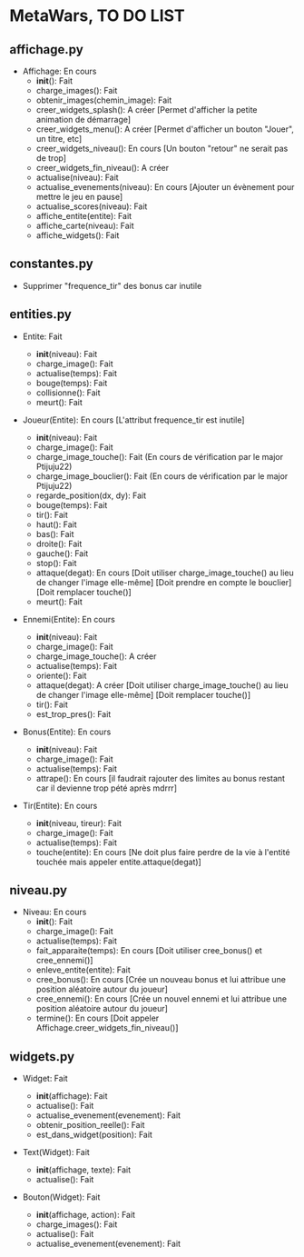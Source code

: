 # MetaWars, TO DO LIST

## affichage.py
- Affichage: En cours
	* __init__(): Fait
	* charge_images(): Fait
	* obtenir_images(chemin_image): Fait
	* creer_widgets_splash(): A créer [Permet d'afficher la petite animation de démarrage]
	* creer_widgets_menu(): A créer [Permet d'afficher un bouton "Jouer", un titre, etc]
	* creer_widgets_niveau(): En cours [Un bouton "retour" ne serait pas de trop]
	* creer_widgets_fin_niveau(): A créer
	* actualise(niveau): Fait
	* actualise_evenements(niveau): En cours [Ajouter un évènement pour mettre le jeu en pause]
	* actualise_scores(niveau): Fait
	* affiche_entite(entite): Fait
	* affiche_carte(niveau): Fait
	* affiche_widgets(): Fait

## constantes.py
- Supprimer "frequence_tir" des bonus car inutile

## entities.py
- Entite: Fait
	* __init__(niveau): Fait
	* charge_image(): Fait
	* actualise(temps): Fait
	* bouge(temps): Fait
	* collisionne(): Fait
	* meurt(): Fait

- Joueur(Entite): En cours [L'attribut frequence_tir est inutile]
	* __init__(niveau): Fait
	* charge_image(): Fait
	* charge_image_touche(): Fait (En cours de vérification par le major Ptijuju22)
	* charge_image_bouclier(): Fait (En cours de vérification par le major Ptijuju22)
	* regarde_position(dx, dy): Fait
	* bouge(temps): Fait
	* tir(): Fait
	* haut(): Fait
	* bas(): Fait
	* droite(): Fait
	* gauche(): Fait
	* stop(): Fait
	* attaque(degat): En cours [Doit utiliser charge_image_touche() au lieu de changer l'image elle-même]
		[Doit prendre en compte le bouclier]
		[Doit remplacer touche()]
	* meurt(): Fait

- Ennemi(Entite): En cours
	* __init__(niveau): Fait
	* charge_image(): Fait
	* charge_image_touche(): A créer
	* actualise(temps): Fait
	* oriente(): Fait
	* attaque(degat): A créer [Doit utiliser charge_image_touche() au lieu de changer l'image elle-même]
		[Doit remplacer touche()]
	* tir(): Fait
	* est_trop_pres(): Fait

- Bonus(Entite): En cours
	* __init__(niveau): Fait
	* charge_image(): Fait
	* actualise(temps): Fait
	* attrape(): En cours [il faudrait rajouter des limites au bonus restant car il devienne trop pété après mdrrr]

- Tir(Entite): En cours
	* __init__(niveau, tireur): Fait
	* charge_image(): Fait
	* actualise(temps): Fait
	* touche(entite): En cours [Ne doit plus faire perdre de la vie à l'entité touchée mais appeler entite.attaque(degat)]

## niveau.py
- Niveau: En cours
	* __init__(): Fait
	* charge_image(): Fait
	* actualise(temps): Fait
	* fait_apparaite(temps): En cours [Doit utiliser cree_bonus() et cree_ennemi()]
	* enleve_entite(entite): Fait
	* cree_bonus(): En cours [Crée un nouveau bonus et lui attribue une position aléatoire autour du joueur]
	* cree_ennemi(): En cours [Crée un nouvel ennemi et lui attribue une position aléatoire autour du joueur]
	* termine(): En cours [Doit appeler Affichage.creer_widgets_fin_niveau()]

## widgets.py
- Widget: Fait
	* __init__(affichage): Fait
	* actualise(): Fait
	* actualise_evenement(evenement): Fait
	* obtenir_position_reelle(): Fait
	* est_dans_widget(position): Fait

- Text(Widget): Fait
	* __init__(affichage, texte): Fait
	* actualise(): Fait

- Bouton(Widget): Fait
	* __init__(affichage, action): Fait
	* charge_images(): Fait
	* actualise(): Fait
	* actualise_evenement(evenement): Fait